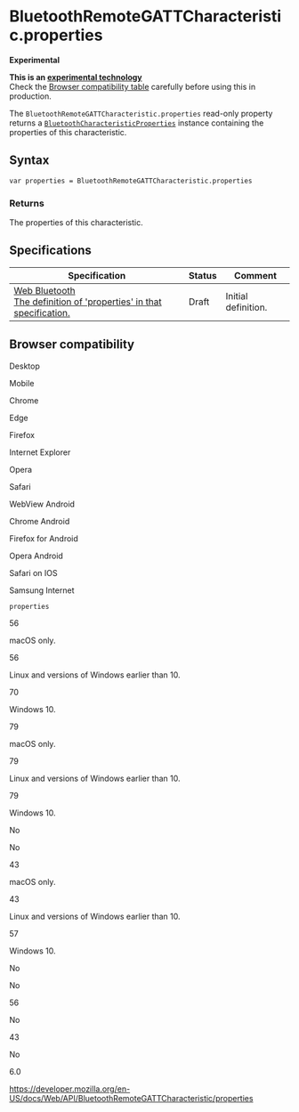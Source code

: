 # BluetoothRemoteGATTCharacteristic.properties

**Experimental**

**This is an [experimental technology](https://developer.mozilla.org/en-US/docs/MDN/Guidelines/Conventions_definitions#experimental)**  
Check the [Browser compatibility table](#browser_compatibility) carefully before using this in production.

The `BluetoothRemoteGATTCharacteristic.properties` read-only property returns a [`BluetoothCharacteristicProperties`](../bluetoothcharacteristicproperties) instance containing the properties of this characteristic.

## Syntax

    var properties = BluetoothRemoteGATTCharacteristic.properties

### Returns

The properties of this characteristic.

## Specifications

<table><thead><tr class="header"><th>Specification</th><th>Status</th><th>Comment</th></tr></thead><tbody><tr class="odd"><td><a href="https://webbluetoothcg.github.io/web-bluetooth/#dom-bluetoothremotegattcharacteristic-properties">Web Bluetooth<br />
<span class="small">The definition of 'properties' in that specification.</span></a></td><td><span class="spec-draft">Draft</span></td><td>Initial definition.</td></tr></tbody></table>

## Browser compatibility

Desktop

Mobile

Chrome

Edge

Firefox

Internet Explorer

Opera

Safari

WebView Android

Chrome Android

Firefox for Android

Opera Android

Safari on IOS

Samsung Internet

`properties`

56

macOS only.

56

Linux and versions of Windows earlier than 10.

70

Windows 10.

79

macOS only.

79

Linux and versions of Windows earlier than 10.

79

Windows 10.

No

No

43

macOS only.

43

Linux and versions of Windows earlier than 10.

57

Windows 10.

No

No

56

No

43

No

6.0

<a href="https://developer.mozilla.org/en-US/docs/Web/API/BluetoothRemoteGATTCharacteristic/properties" class="_attribution-link">https://developer.mozilla.org/en-US/docs/Web/API/BluetoothRemoteGATTCharacteristic/properties</a>
